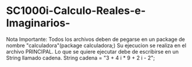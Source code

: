 # SC1000i-Calculo-Reales-e-Imaginarios-
Nota Importante: Todos los archivos deben de pegarse en un package de nombre "calculadora"(package calculadora;)
Su ejecucion se realiza en el archivo PRINCIPAL.
Lo que se quiere ejecutar debe de escribirse en un String llamado cadena. 
String cadena = "3 + 4 i * 9 + 2 i - 2";
